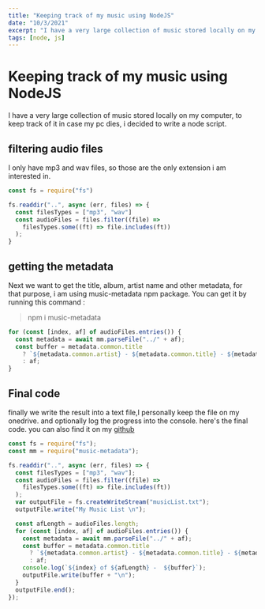 ```yaml
---
title: "Keeping track of my music using NodeJS"
date: "10/3/2021"
excerpt: "I have a very large collection of music stored locally on my computer, to keep track of it in case my pc dies, i decided to write a  node script."
tags: [node, js]
---
```


# Keeping track of my music using NodeJS

I have a very large collection of music stored locally on my computer, to keep track of it in case my pc dies, i decided to write a node script.

## filtering audio files

I only have mp3 and wav files, so those are the only extension i am interested in.

```js
const fs = require("fs")

fs.readdir("..", async (err, files) => {
  const filesTypes = ["mp3", "wav"]
  const audioFiles = files.filter((file) =>
    filesTypes.some((ft) => file.includes(ft))
  );
}
```

## getting the metadata

Next we want to get the title, album, artist name and other metadata, for that purpose, i am using music-metadata npm package.
You can get it by running this command :

> npm i music-metadata

```js
for (const [index, af] of audioFiles.entries()) {
  const metadata = await mm.parseFile("../" + af);
  const buffer = metadata.common.title
    ? `${metadata.common.artist} - ${metadata.common.title} - ${metadata.common.album}`
    : af;
}
```

## Final code

finally we write the result into a text file,I personally keep the file on my onedrive. and optionally log the progress into the console.
here's the final code. you can also find it on my [github](https://github.com/zawette/useful-scripts/blob/main/list-music/getMusicZaw.js)

```js
const fs = require("fs");
const mm = require("music-metadata");

fs.readdir("..", async (err, files) => {
  const filesTypes = ["mp3", "wav"];
  const audioFiles = files.filter((file) =>
    filesTypes.some((ft) => file.includes(ft))
  );
  var outputFile = fs.createWriteStream("musicList.txt");
  outputFile.write("My Music List \n");

  const afLength = audioFiles.length;
  for (const [index, af] of audioFiles.entries()) {
    const metadata = await mm.parseFile("../" + af);
    const buffer = metadata.common.title
      ? `${metadata.common.artist} - ${metadata.common.title} - ${metadata.common.album}`
      : af;
    console.log(`${index} of ${afLength} -  ${buffer}`);
    outputFile.write(buffer + "\n");
  }
  outputFile.end();
});
```
